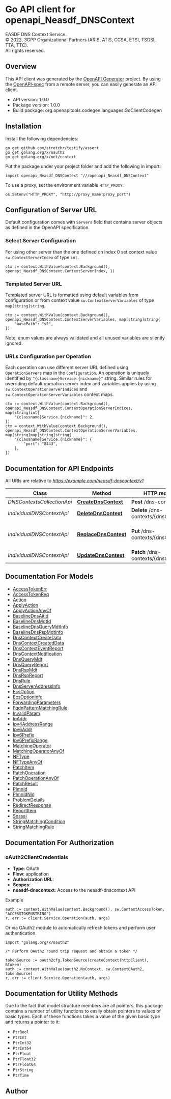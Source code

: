 # Go API client for openapi_Neasdf_DNSContext

EASDF DNS Context Service.  
© 2022, 3GPP Organizational Partners (ARIB, ATIS, CCSA, ETSI, TSDSI, TTA, TTC).  
All rights reserved.


## Overview
This API client was generated by the [OpenAPI Generator](https://openapi-generator.tech) project.  By using the [OpenAPI-spec](https://www.openapis.org/) from a remote server, you can easily generate an API client.

- API version: 1.0.0
- Package version: 1.0.0
- Build package: org.openapitools.codegen.languages.GoClientCodegen

## Installation

Install the following dependencies:

```shell
go get github.com/stretchr/testify/assert
go get golang.org/x/oauth2
go get golang.org/x/net/context
```

Put the package under your project folder and add the following in import:

```golang
import openapi_Neasdf_DNSContext "///openapi_Neasdf_DNSContext"
```

To use a proxy, set the environment variable `HTTP_PROXY`:

```golang
os.Setenv("HTTP_PROXY", "http://proxy_name:proxy_port")
```

## Configuration of Server URL

Default configuration comes with `Servers` field that contains server objects as defined in the OpenAPI specification.

### Select Server Configuration

For using other server than the one defined on index 0 set context value `sw.ContextServerIndex` of type `int`.

```golang
ctx := context.WithValue(context.Background(), openapi_Neasdf_DNSContext.ContextServerIndex, 1)
```

### Templated Server URL

Templated server URL is formatted using default variables from configuration or from context value `sw.ContextServerVariables` of type `map[string]string`.

```golang
ctx := context.WithValue(context.Background(), openapi_Neasdf_DNSContext.ContextServerVariables, map[string]string{
	"basePath": "v2",
})
```

Note, enum values are always validated and all unused variables are silently ignored.

### URLs Configuration per Operation

Each operation can use different server URL defined using `OperationServers` map in the `Configuration`.
An operation is uniquely identified by `"{classname}Service.{nickname}"` string.
Similar rules for overriding default operation server index and variables applies by using `sw.ContextOperationServerIndices` and `sw.ContextOperationServerVariables` context maps.

```golang
ctx := context.WithValue(context.Background(), openapi_Neasdf_DNSContext.ContextOperationServerIndices, map[string]int{
	"{classname}Service.{nickname}": 2,
})
ctx = context.WithValue(context.Background(), openapi_Neasdf_DNSContext.ContextOperationServerVariables, map[string]map[string]string{
	"{classname}Service.{nickname}": {
		"port": "8443",
	},
})
```

## Documentation for API Endpoints

All URIs are relative to *https://example.com/neasdf-dnscontext/v1*

Class | Method | HTTP request | Description
------------ | ------------- | ------------- | -------------
*DNSContextsCollectionApi* | [**CreateDnsContext**](docs/DNSContextsCollectionApi.md#creatednscontext) | **Post** /dns-contexts | Create
*IndividualDNSContextApi* | [**DeleteDnsContext**](docs/IndividualDNSContextApi.md#deletednscontext) | **Delete** /dns-contexts/{dnsContextId} | Delete the DNS Context
*IndividualDNSContextApi* | [**ReplaceDnsContext**](docs/IndividualDNSContextApi.md#replacednscontext) | **Put** /dns-contexts/{dnsContextId} | Updates the DNS context (complete replacement)
*IndividualDNSContextApi* | [**UpdateDnsContext**](docs/IndividualDNSContextApi.md#updatednscontext) | **Patch** /dns-contexts/{dnsContextId} | Updates the DNS context


## Documentation For Models

 - [AccessTokenErr](docs/AccessTokenErr.md)
 - [AccessTokenReq](docs/AccessTokenReq.md)
 - [Action](docs/Action.md)
 - [ApplyAction](docs/ApplyAction.md)
 - [ApplyActionAnyOf](docs/ApplyActionAnyOf.md)
 - [BaselineDnsAitId](docs/BaselineDnsAitId.md)
 - [BaselineDnsMdtId](docs/BaselineDnsMdtId.md)
 - [BaselineDnsQueryMdtInfo](docs/BaselineDnsQueryMdtInfo.md)
 - [BaselineDnsRspMdtInfo](docs/BaselineDnsRspMdtInfo.md)
 - [DnsContextCreateData](docs/DnsContextCreateData.md)
 - [DnsContextCreatedData](docs/DnsContextCreatedData.md)
 - [DnsContextEventReport](docs/DnsContextEventReport.md)
 - [DnsContextNotification](docs/DnsContextNotification.md)
 - [DnsQueryMdt](docs/DnsQueryMdt.md)
 - [DnsQueryReport](docs/DnsQueryReport.md)
 - [DnsRspMdt](docs/DnsRspMdt.md)
 - [DnsRspReport](docs/DnsRspReport.md)
 - [DnsRule](docs/DnsRule.md)
 - [DnsServerAddressInfo](docs/DnsServerAddressInfo.md)
 - [EcsOption](docs/EcsOption.md)
 - [EcsOptionInfo](docs/EcsOptionInfo.md)
 - [ForwardingParameters](docs/ForwardingParameters.md)
 - [FqdnPatternMatchingRule](docs/FqdnPatternMatchingRule.md)
 - [InvalidParam](docs/InvalidParam.md)
 - [IpAddr](docs/IpAddr.md)
 - [Ipv4AddressRange](docs/Ipv4AddressRange.md)
 - [Ipv6Addr](docs/Ipv6Addr.md)
 - [Ipv6Prefix](docs/Ipv6Prefix.md)
 - [Ipv6PrefixRange](docs/Ipv6PrefixRange.md)
 - [MatchingOperator](docs/MatchingOperator.md)
 - [MatchingOperatorAnyOf](docs/MatchingOperatorAnyOf.md)
 - [NFType](docs/NFType.md)
 - [NFTypeAnyOf](docs/NFTypeAnyOf.md)
 - [PatchItem](docs/PatchItem.md)
 - [PatchOperation](docs/PatchOperation.md)
 - [PatchOperationAnyOf](docs/PatchOperationAnyOf.md)
 - [PatchResult](docs/PatchResult.md)
 - [PlmnId](docs/PlmnId.md)
 - [PlmnIdNid](docs/PlmnIdNid.md)
 - [ProblemDetails](docs/ProblemDetails.md)
 - [RedirectResponse](docs/RedirectResponse.md)
 - [ReportItem](docs/ReportItem.md)
 - [Snssai](docs/Snssai.md)
 - [StringMatchingCondition](docs/StringMatchingCondition.md)
 - [StringMatchingRule](docs/StringMatchingRule.md)


## Documentation For Authorization



### oAuth2ClientCredentials


- **Type**: OAuth
- **Flow**: application
- **Authorization URL**: 
- **Scopes**: 
 - **neasdf-dnscontext**: Access to the neasdf-dnscontext API

Example

```golang
auth := context.WithValue(context.Background(), sw.ContextAccessToken, "ACCESSTOKENSTRING")
r, err := client.Service.Operation(auth, args)
```

Or via OAuth2 module to automatically refresh tokens and perform user authentication.

```golang
import "golang.org/x/oauth2"

/* Perform OAuth2 round trip request and obtain a token */

tokenSource := oauth2cfg.TokenSource(createContext(httpClient), &token)
auth := context.WithValue(oauth2.NoContext, sw.ContextOAuth2, tokenSource)
r, err := client.Service.Operation(auth, args)
```


## Documentation for Utility Methods

Due to the fact that model structure members are all pointers, this package contains
a number of utility functions to easily obtain pointers to values of basic types.
Each of these functions takes a value of the given basic type and returns a pointer to it:

* `PtrBool`
* `PtrInt`
* `PtrInt32`
* `PtrInt64`
* `PtrFloat`
* `PtrFloat32`
* `PtrFloat64`
* `PtrString`
* `PtrTime`

## Author



